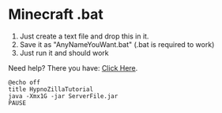 # Minecraft .bat

1. Just create a text file and drop this in it.
2. Save it as "AnyNameYouWant.bat" (.bat is required to work)
3. Just run it and should work

Need help? There you have: [Click Here](https://www.youtube.com/watch?v=XRpQd9xJ84s).

```
@echo off
title HypnoZillaTutorial
java -Xmx1G -jar ServerFile.jar
PAUSE
```
